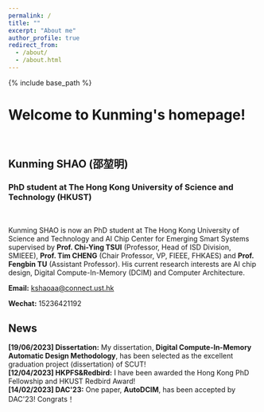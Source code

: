 ```yaml
---
permalink: /
title: ""
excerpt: "About me"
author_profile: true
redirect_from: 
  - /about/
  - /about.html
---
```



{% include base_path %}
# Welcome to Kunming's homepage!
&emsp;
## Kunming SHAO (邵堃明)
### PhD student at The Hong Kong University of Science and Technology (HKUST)
&emsp;

Kunming SHAO is now an PhD student at The Hong Kong University of Science and Technology and AI Chip Center for Emerging Smart Systems supervised by **Prof. Chi-Ying TSUI** (Professor, Head of ISD Division, SMIEEE), **Prof. Tim CHENG** (Chair Professor, VP, FIEEE, FHKAES) and **Prof. Fengbin TU** (Assistant Professor). His current research interests are AI chip design, Digital Compute-In-Memory (DCIM) and Computer Architecture.


**Email:** kshaoaa@connect.ust.hk

**Wechat:** 15236421192


## News
**[19/06/2023] Dissertation:** My dissertation, **Digital Compute-In-Memory Automatic Design Methodology**, has been selected as the excellent graduation project (dissertation) of SCUT! \
**[12/04/2023] HKPFS&Redbird:** I have been awarded the Hong Kong PhD Fellowship and HKUST Redbird Award! \
**[14/02/2023] DAC'23:** One paper, **AutoDCIM**, has been accepted by DAC'23! Congrats！
